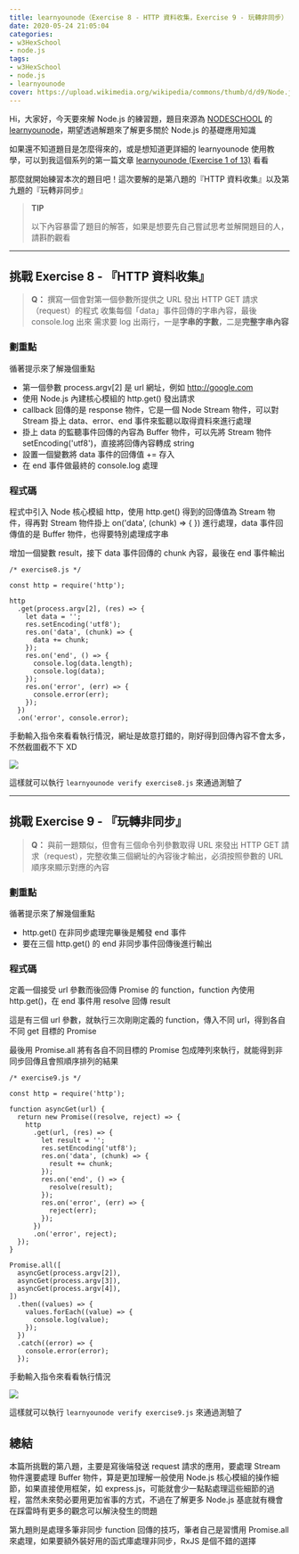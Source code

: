 ```yaml
---
title: learnyounode（Exercise 8 - HTTP 資料收集，Exercise 9 - 玩轉非同步）
date: 2020-05-24 21:05:04
categories:
- w3HexSchool
- node.js
tags:
- w3HexSchool
- node.js
- learnyounode
cover: https://upload.wikimedia.org/wikipedia/commons/thumb/d/d9/Node.js_logo.svg/590px-Node.js_logo.svg.png
---
```


Hi，大家好，今天要來解 Node.js 的練習題，題目來源為 [NODESCHOOL](https://nodeschool.io/zh-tw/) 的 [learnyounode](https://github.com/workshopper/learnyounode)，期望透過解題來了解更多關於 Node.js 的基礎應用知識

如果還不知道題目是怎麼得來的，或是想知道更詳細的 learnyounode 使用教學，可以到我這個系列的第一篇文章 [learnyounode (Exercise 1 of 13)](https://littlehorseboy.github.io/2020/03/13/2020-learnyounode-exercise-1/) 看看

那麼就開始練習本次的題目吧！這次要解的是第八題的『HTTP 資料收集』以及第九題的『玩轉非同步』

> **TIP**
> 
> 以下內容暴雷了題目的解答，如果是想要先自己嘗試思考並解開題目的人，請斟酌觀看

---

## 挑戰 Exercise 8 - 『HTTP 資料收集』

> **Q：**
> 撰寫一個會對第一個參數所提供之 URL 發出 HTTP GET 請求（request）的程式
> 收集每個「data」事件回傳的字串內容，最後 console.log 出來
> 需求要 log 出兩行，一是**字串的字數**，二是**完整字串內容**

### 劃重點

循著提示來了解幾個重點

* 第一個參數 process.argv[2] 是 url 網址，例如 http://google.com 
* 使用 Node.js 內建核心模組的 http.get() 發出請求
* callback 回傳的是 response 物件，它是一個 Node Stream 物件，可以對 Stream 掛上 data、error、end 事件來監聽以取得資料來進行處理
* 掛上 data 的監聽事件回傳的內容為 Buffer 物件，可以先將 Stream 物件 setEncoding('utf8')，直接將回傳內容轉成 string
* 設置一個變數將 data 事件的回傳值 += 存入
* 在 end 事件做最終的 console.log 處理 

### 程式碼

程式中引入 Node 核心模組 http，使用 http.get() 得到的回傳值為 Stream 物件，得再對 Stream 物件掛上 on('data', (chunk) => { }) 進行處理，data 事件回傳值的是 Buffer 物件，也得要特別處理成字串

增加一個變數 result，接下 data 事件回傳的 chunk 內容，最後在 end 事件輸出

```javascript=
/* exercise8.js */

const http = require('http');

http
  .get(process.argv[2], (res) => {
    let data = '';
    res.setEncoding('utf8');
    res.on('data', (chunk) => {
      data += chunk;
    });
    res.on('end', () => {
      console.log(data.length);
      console.log(data);
    });
    res.on('error', (err) => {
      console.error(err);
    });
  })
  .on('error', console.error);
```

手動輸入指令來看看執行情況，網址是故意打錯的，剛好得到回傳內容不會太多，不然截圖截不下 XD

![](https://i.imgur.com/nSYDR7y.png)

這樣就可以執行 `learnyounode verify exercise8.js` 來通過測驗了

---

## 挑戰 Exercise 9 - 『玩轉非同步』

> **Q：**
> 與前一題類似，但會有三個命令列參數取得 URL 來發出 HTTP GET 請求（request），完整收集三個網址的內容後才輸出，必須按照參數的 URL 順序來顯示對應的內容

### 劃重點

循著提示來了解幾個重點

* http.get() 在非同步處理完畢後是觸發 end 事件
* 要在三個 http.get() 的 end 非同步事件回傳後進行輸出

### 程式碼

定義一個接受 url 參數而後回傳 Promise 的 function，function 內使用 http.get()，在 end 事件用 resolve 回傳 result

這是有三個 url 參數，就執行三次剛剛定義的 function，傳入不同 url，得到各自不同 get 目標的 Promise

最後用 Promise.all 將有各自不同目標的 Promise 包成陣列來執行，就能得到非同步回傳且會照順序排列的結果

```javascript=
/* exercise9.js */

const http = require('http');

function asyncGet(url) {
  return new Promise((resolve, reject) => {
    http
      .get(url, (res) => {
        let result = '';
        res.setEncoding('utf8');
        res.on('data', (chunk) => {
          result += chunk;
        });
        res.on('end', () => {
          resolve(result);
        });
        res.on('error', (err) => {
          reject(err);
        });
      })
      .on('error', reject);
  });
}

Promise.all([
  asyncGet(process.argv[2]),
  asyncGet(process.argv[3]),
  asyncGet(process.argv[4]),
])
  .then((values) => {
    values.forEach((value) => {
      console.log(value);
    });
  })
  .catch((error) => {
    console.error(error);
  });

```

手動輸入指令來看看執行情況

![](https://i.imgur.com/qrwA2om.png)

這樣就可以執行 `learnyounode verify exercise9.js` 來通過測驗了

## 總結

本篇所挑戰的第八題，主要是寫後端發送 request 請求的應用，要處理 Stream 物件還要處理 Buffer 物件，算是更加理解一般使用 Node.js 核心模組的操作細節，如果直接使用框架，如 express.js，可能就會少一點點處理這些細節的過程，當然未來勢必要用更加省事的方式，不過在了解更多 Node.js 基底就有機會在踩雷時有更多的觀念可以解決發生的問題

第九題則是處理多筆非同步 function 回傳的技巧，筆者自己是習慣用 Promise.all 來處理，如果要額外裝好用的函式庫處理非同步，RxJS 是個不錯的選擇
